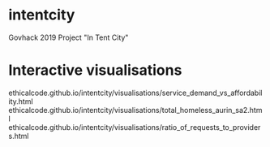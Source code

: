 # intentcity
Govhack 2019 Project "In Tent City"

# Interactive visualisations
ethicalcode.github.io/intentcity/visualisations/service_demand_vs_affordability.html
ethicalcode.github.io/intentcity/visualisations/total_homeless_aurin_sa2.html
ethicalcode.github.io/intentcity/visualisations/ratio_of_requests_to_providers.html


